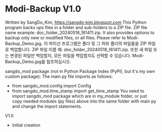 # Modi-Backup V1.0
Written by SangDo_Kim, https://sangdo-kim.blogspot.com
This Python program backs ups files in a folder and sub-folders to a ZIP file.
ZIP file name example: doc_folder_20240518_161411.zip.
It also provides options to backup only new or modified files, or all files.
Please refer to Modi-Backup_Demo.jpg.
이 파이선 프로그램은 폴더 및 그 하위 폴더의 파일들을 ZIP 파일로 백업합니다.
ZIP 파일 이름 예: doc_folder_20240518_161411.zip.
또한 새 파일 또는 변경된 파일만 백업할지, 모든 파일을 백업할지도 선택할 수 있습니다.
Modi-Backup_Demo.jpg를 참조하십시오.

sangdo_mod package (not in Python Package Index (PyPI), but it's my own custom package):
The main py file imports as follows:
- from sangdo_mod.config import Config
- from sangdo_mod.time_stamp import get_time_stamp
You need to import sangdo_mod package which are in my_module folder,
or just copy needed modules (py files) above into the same folder with main py and change the import statements.

V1.0
- Initial creation
